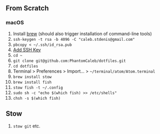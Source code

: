 ## From Scratch
### macOS
1. Install [brew](https://brew.sh/) (should also trigger installation of command-line tools)
1. `ssh-keygen -t rsa -b 4096 -C "caleb.stdenis@gmail.com"`
1. `pbcopy < ~/.ssh/id_rsa.pub`
1. [Add SSH Key](https://github.com/settings/ssh/new)
1. `cd ~`
1. `git clone git@github.com:PhantomCaleb/dotfiles.git`
1. `cd dotfiles`
1. Terminal > Preferences > Import... > `~/terminal/atom/Atom.terminal`
1. `brew install stow`
1. `brew install fish`
1. `stow fish -t ~/.config`
1. `sudo sh -c "echo $(which fish) >> /etc/shells"`
1. `chsh -s $(which fish)`

## Stow
1. `stow git`
etc.
